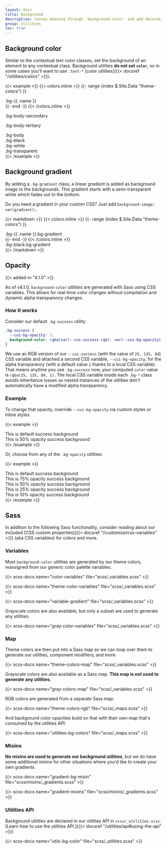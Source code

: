 ```yaml
---
layout: docs
title: Background
description: Convey meaning through `background-color` and add decoration with gradients.
group: utilities
toc: true
---
```


## Background color

Similar to the contextual text color classes, set the background of an element to any contextual class. Background utilities **do not set `color`**, so in some cases you'll want to use `.text-*` [color utilities]({{< docsref "/utilities/colors" >}}).

{{< example >}}
{{< colors.inline >}}
{{- range (index $.Site.Data "theme-colors") }}
<div class="p-3 mb-2 bg-{{ .name }}{{ if .contrast_color }} text-{{ .contrast_color }}{{ else }} text-white{{ end }}">.bg-{{ .name }}</div>
{{- end -}}
{{< /colors.inline >}}
<p class="p-3 mb-2 bg-body-secondary">.bg-body-secondary</p>
<p class="p-3 mb-2 bg-body-tertiary">.bg-body-tertiary</p>

<div class="p-3 mb-2 bg-body text-body">.bg-body</div>
<div class="p-3 mb-2 bg-black text-white">.bg-black</div>
<div class="p-3 mb-2 bg-white text-dark">.bg-white</div>
<div class="p-3 mb-2 bg-transparent text-body">.bg-transparent</div>
{{< /example >}}

## Background gradient

By adding a `.bg-gradient` class, a linear gradient is added as background image to the backgrounds. This gradient starts with a semi-transparent white which fades out to the bottom.

Do you need a gradient in your custom CSS? Just add `background-image: var(gradient);`.

{{< markdown >}}
{{< colors.inline >}}
{{- range (index $.Site.Data "theme-colors") }}
<div class="p-3 mb-2 bg-{{ .name }} bg-gradient{{ with .contrast_color }} text-{{ . }}{{ else }} text-white{{ end }}">.bg-{{ .name }}.bg-gradient</div>
{{- end -}}
{{< /colors.inline >}}
<div class="p-3 mb-2 bg-black bg-gradient text-white">.bg-black.bg-gradient</div>
{{< /markdown >}}

## Opacity

{{< added-in "4.1.0" >}}

As of v4.1.0, `background-color` utilities are generated with Sass using CSS variables. This allows for real-time color changes without compilation and dynamic alpha transparency changes.

### How it works

Consider our default `.bg-success` utility.

```css
.bg-success {
  --cui-bg-opacity: 1;
  background-color: rgba(var(--cui-success-rgb), var(--cui-bg-opacity)) !important;
}
```

We use an RGB version of our `--cui-success` (with the value of `25, 135, 84`) CSS variable and attached a second CSS variable, `--cui-bg-opacity`, for the alpha transparency (with a default value `1` thanks to a local CSS variable). That means anytime you use `.bg-success` now, your computed `color` value is `rgba(25, 135, 84, 1)`. The local CSS variable inside each `.bg-*` class avoids inheritance issues so nested instances of the utilities don't automatically have a modified alpha transparency.

### Example

To change that opacity, override `--cui-bg-opacity` via custom styles or inline styles.

{{< example >}}
<div class="bg-success p-2 text-white">This is default success background</div>
<div class="bg-success p-2" style="--cui-bg-opacity: .5;">This is 50% opacity success background</div>
{{< /example >}}

Or, choose from any of the `.bg-opacity` utilities:

{{< example >}}
<div class="bg-success p-2 text-white">This is default success background</div>
<div class="bg-success p-2 text-white bg-opacity-75">This is 75% opacity success background</div>
<div class="bg-success p-2 text-dark bg-opacity-50">This is 50% opacity success background</div>
<div class="bg-success p-2 text-dark bg-opacity-25">This is 25% opacity success background</div>
<div class="bg-success p-2 text-dark bg-opacity-10">This is 10% opacity success background</div>
{{< /example >}}

## Sass

In addition to the following Sass functionality, consider reading about our included [CSS custom properties]({{< docsref "/customize/css-variables" >}}) (aka CSS variables) for colors and more.

### Variables

Most `background-color` utilities are generated by our theme colors, reassigned from our generic color palette variables.

{{< scss-docs name="color-variables" file="scss/_variables.scss" >}}

{{< scss-docs name="theme-color-variables" file="scss/_variables.scss" >}}

{{< scss-docs name="variable-gradient" file="scss/_variables.scss" >}}

Grayscale colors are also available, but only a subset are used to generate any utilities.

{{< scss-docs name="gray-color-variables" file="scss/_variables.scss" >}}

### Map

Theme colors are then put into a Sass map so we can loop over them to generate our utilities, component modifiers, and more.

{{< scss-docs name="theme-colors-map" file="scss/_variables.scss" >}}

Grayscale colors are also available as a Sass map. **This map is not used to generate any utilities.**

{{< scss-docs name="gray-colors-map" file="scss/_variables.scss" >}}

RGB colors are generated from a separate Sass map:

{{< scss-docs name="theme-colors-rgb" file="scss/_maps.scss" >}}

And background color opacities build on that with their own map that's consumed by the utilities API:

{{< scss-docs name="utilities-bg-colors" file="scss/_maps.scss" >}}

### Mixins

**No mixins are used to generate our background utilities**, but we do have some additional mixins for other situations where you'd like to create your own gradients.

{{< scss-docs name="gradient-bg-mixin" file="scss/mixins/_gradients.scss" >}}

{{< scss-docs name="gradient-mixins" file="scss/mixins/_gradients.scss" >}}

### Utilities API

Background utilities are declared in our utilities API in `scss/_utilities.scss`. [Learn how to use the utilities API.]({{< docsref "/utilities/api#using-the-api" >}})

{{< scss-docs name="utils-bg-color" file="scss/_utilities.scss" >}}
